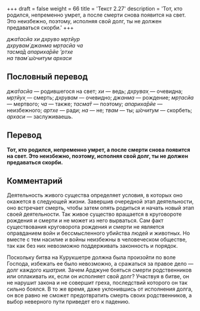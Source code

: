 +++
draft = false
weight = 66
title = 'Текст 2.27'
description = 'Тот, кто родился, непременно умрет, а после смерти снова появится на свет. Это неизбежно, поэтому, исполняя свой долг, ты не должен предаваться скорби.'
+++

_джа̄тасйа хи дхруво мр̣тйур  
дхрувам̇ джанма мр̣тасйа ча  
тасма̄д апариха̄рйе ’ртхе  
на твам̇ ш́очитум архаси_

## Пословный перевод

_джа̄тасйа_ — родившегося на свет; _хи_ — ведь; _дхрувах̣_ — очевидна; _мр̣тйух̣_ — смерть; _дхрувам_ — очевидно; _джанма_ — рождение; _мр̣тасйа_ — мертвого; _ча_ — также; _тасма̄т_ — поэтому; _апариха̄рйе_ — неизбежного; _артхе_ — ради; _на_ — не; _твам_ — ты; _ш́очитум_ — скорбеть; _архаси_ — заслуживаешь.

## Перевод

**Тот, кто родился, непременно умрет, а после смерти снова появится на свет. Это неизбежно, поэтому, исполняя свой долг, ты не должен предаваться скорби.**

## Комментарий

Деятельность живого существа определяет условия, в которых оно окажется в следующей жизни. Завершив очередной этап деятельности, оно встречает смерть, чтобы затем опять родиться и начать новый этап своей деятельности. Так живое существо вращается в круговороте рождения и смерти и не может из него вырваться. Сам факт существования круговорота рождения и смерти не является оправданием войн и бессмысленного убийства людей и животных. Но вместе с тем насилие и войны неизбежны в человеческом обществе, так как без них невозможно поддерживать законность и порядок.

Поскольку битва на Курукшетре должна была произойти по воле Господа, избежать ее было невозможно, а сражаться за правое дело — долг каждого _кшатрия._ Зачем Арджуне бояться смерти родственников или оплакивать их, если он исполняет свой долг? Участвуя в битве, он не нарушит закона и не совершит греха, последствий которого он так сильно боялся. В то же время, даже уклонившись от исполнения долга, он все равно не сможет предотвратить смерть своих родственников, а выбор неверного пути приведет его к падению.
